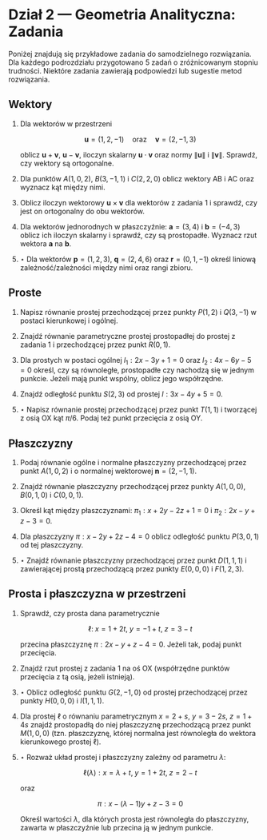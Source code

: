 # Dział 2 — Geometria Analityczna: Zadania

Poniżej znajdują się przykładowe zadania do samodzielnego rozwiązania. Dla każdego podrozdziału przygotowano 5 zadań o zróżnicowanym stopniu trudności. Niektóre zadania zawierają podpowiedzi lub sugestie metod rozwiązania.

## Wektory

1. Dla wektorów w przestrzeni 

   $$\mathbf{u}=(1,2,-1)\quad\text{oraz}\quad\mathbf{v}=(2,-1,3)$$

   oblicz $\mathbf{u}+\mathbf{v}$, $\mathbf{u}-\mathbf{v}$, iloczyn skalarny $\mathbf{u}\cdot\mathbf{v}$ oraz normy $\|\mathbf{u}\|$ i $\|\mathbf{v}\|$. Sprawdź, czy wektory są ortogonalne.

2. Dla punktów $A(1,0,2)$, $B(3,-1,1)$ i $C(2,2,0)$ oblicz wektory AB i AC oraz wyznacz kąt między nimi.

3. Oblicz iloczyn wektorowy $\mathbf{u}\times\mathbf{v}$ dla wektorów z zadania 1 i sprawdź, czy jest on ortogonalny do obu wektorów.

4. Dla wektorów jednorodnych w płaszczyźnie: $\mathbf{a}=(3,4)$ i $\mathbf{b}=(-4,3)$ oblicz ich iloczyn skalarny i sprawdź, czy są prostopadłe. Wyznacz rzut wektora $\mathbf{a}$ na $\mathbf{b}$.

5. $\star$ Dla wektorów $\mathbf{p}=(1,2,3)$, $\mathbf{q}=(2,4,6)$ oraz $\mathbf{r}=(0,1,-1)$ określ liniową zależność/zależności między nimi oraz rangi zbioru.

## Proste

1. Napisz równanie prostej przechodzącej przez punkty $P(1,2)$ i $Q(3,-1)$ w postaci kierunkowej i ogólnej.

2. Znajdź równanie parametryczne prostej prostopadłej do prostej z zadania 1 i przechodzącej przez punkt $R(0,1)$.

3. Dla prostych w postaci ogólnej $l_1: 2x-3y+1=0$ oraz $l_2: 4x-6y-5=0$ określ, czy są równoległe, prostopadłe czy nachodzą się w jednym punkcie. Jeżeli mają punkt wspólny, oblicz jego współrzędne.

4. Znajdź odległość punktu $S(2,3)$ od prostej $l: 3x-4y+5=0$.

5. $\star$ Napisz równanie prostej przechodzącej przez punkt $T(1,1)$ i tworzącej z osią OX kąt $\pi/6$. Podaj też punkt przecięcia z osią OY.

## Płaszczyzny

1. Podaj równanie ogólne i normalne płaszczyzny przechodzącej przez punkt $A(1,0,2)$ i o normalnej wektorowej $\mathbf{n}=(2,-1,1)$.

2. Znajdź równanie płaszczyzny przechodzącej przez punkty $A(1,0,0)$, $B(0,1,0)$ i $C(0,0,1)$.

3. Określ kąt między płaszczyznami: $\pi_1: x+2y-2z+1=0$ i $\pi_2: 2x-y+z-3=0$.

4. Dla płaszczyzny $\pi: x-2y+2z-4=0$ oblicz odległość punktu $P(3,0,1)$ od tej płaszczyzny.

5. $\star$ Znajdź równanie płaszczyzny przechodzącej przez punkt $D(1,1,1)$ i zawierającej prostą przechodzącą przez punkty $E(0,0,0)$ i $F(1,2,3)$.

## Prosta i płaszczyzna w przestrzeni

1. Sprawdź, czy prosta dana parametrycznie

   $$\ell: \; x=1+2t,\; y= -1+t,\; z=3- t$$

   przecina płaszczyznę $\pi: 2x-y+z-4=0$. Jeżeli tak, podaj punkt przecięcia.

2. Znajdź rzut prostej z zadania 1 na oś OX (współrzędne punktów przecięcia z tą osią, jeżeli istnieją).

3. $\star$ Oblicz odległość punktu $G(2,-1,0)$ od prostej przechodzącej przez punkty $H(0,0,0)$ i $I(1,1,1)$.

4. Dla prostej $\ell$ o równaniu parametrycznym $x=2+s,\ y=3-2s,\ z=1+4s$ znajdź prostopadłą do niej płaszczyznę przechodzącą przez punkt $M(1,0,0)$ (tzn. płaszczyznę, której normalna jest równoległa do wektora kierunkowego prostej $\ell$).

5. $\star$ Rozważ układ prostej i płaszczyzny zależny od parametru $\lambda$:

   $$\ell(\lambda): x=\lambda+t,\; y=1+2t,\; z=2-t$$

   oraz

   $$\pi: x - (\lambda-1) y + z - 3 = 0$$

   Określ wartości $\lambda$, dla których prosta jest równoległa do płaszczyzny, zawarta w płaszczyźnie lub przecina ją w jednym punkcie.

